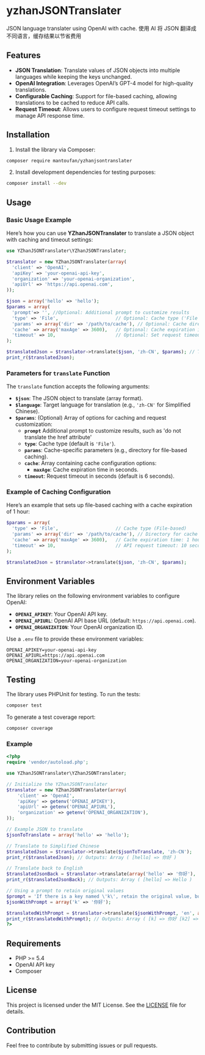 # yzhanJSONTranslater

JSON language translater using OpenAI with cache. 使用 AI 将 JSON 翻译成不同语言，缓存结果以节省费用

## Features

- **JSON Translation**: Translate values of JSON objects into multiple languages while keeping the keys unchanged.
- **OpenAI Integration**: Leverages OpenAI’s GPT-4 model for high-quality translations.
- **Configurable Caching**: Support for file-based caching, allowing translations to be cached to reduce API calls.
- **Request Timeout**: Allows users to configure request timeout settings to manage API response time.

## Installation

1. Install the library via Composer:

```bash
composer require mantoufan/yzhanjsontranslater
```

2. Install development dependencies for testing purposes:

```bash
composer install --dev
```

## Usage

### Basic Usage Example

Here’s how you can use **YZhanJSONTranslater** to translate a JSON object with caching and timeout settings:

```php
use YZhanJSONTranslater\YZhanJSONTranslater;

$translator = new YZhanJSONTranslater(array(
  'client' => 'OpenAI',
  'apiKey' => 'your-openai-api-key',
  'organization' => 'your-openai-organization',
  'apiUrl' => 'https://api.openai.com',
));

$json = array('hello' => 'hello');
$params = array(
  'prompt'=> '', //Optional: Additional prompt to customize results
  'type' => 'File',                     // Optional: Cache type ('File' by default)
  'params' => array('dir' => '/path/to/cache'), // Optional: Cache directory for file-based caching
  'cache' => array('maxAge' => 3600),   // Optional: Cache expiration in seconds
  'timeout' => 10,                      // Optional: Set request timeout in seconds (default: 6s)
);

$translatedJson = $translator->translate($json, 'zh-CN', $params); // Translate to Simplified Chinese
print_r($translatedJson);
```

### Parameters for `translate` Function

The `translate` function accepts the following arguments:

- **`$json`**: The JSON object to translate (array format).
- **`$language`**: Target language for translation (e.g., `'zh-CN'` for Simplified Chinese).
- **`$params`**: (Optional) Array of options for caching and request customization:
  - **`prompt`** Additional prompt to customize results, such as 'do not translate the href attribute'
  - **`type`**: Cache type (default is `'File'`).
  - **`params`**: Cache-specific parameters (e.g., directory for file-based caching).
  - **`cache`**: Array containing cache configuration options:
    - **`maxAge`**: Cache expiration time in seconds.
  - **`timeout`**: Request timeout in seconds (default is 6 seconds).

### Example of Caching Configuration

Here’s an example that sets up file-based caching with a cache expiration of 1 hour:

```php
$params = array(
  'type' => 'File',                     // Cache type (File-based)
  'params' => array('dir' => '/path/to/cache'), // Directory for cache files
  'cache' => array('maxAge' => 3600),   // Cache expiration time: 1 hour
  'timeout' => 10,                      // API request timeout: 10 seconds
);

$translatedJson = $translator->translate($json, 'zh-CN', $params);
```

## Environment Variables

The library relies on the following environment variables to configure OpenAI:

- **`OPENAI_APIKEY`**: Your OpenAI API key.
- **`OPENAI_APIURL`**: OpenAI API base URL (default: `https://api.openai.com`).
- **`OPENAI_ORGANIZATION`**: Your OpenAI organization ID.

Use a `.env` file to provide these environment variables:

```
OPENAI_APIKEY=your-openai-api-key
OPENAI_APIURL=https://api.openai.com
OPENAI_ORGANIZATION=your-openai-organization
```

## Testing

The library uses PHPUnit for testing. To run the tests:

```bash
composer test
```

To generate a test coverage report:

```bash
composer coverage
```

### Example

```php
<?php
require 'vendor/autoload.php';

use YZhanJSONTranslater\YZhanJSONTranslater;

// Initialize the YZhanJSONTranslater
$translator = new YZhanJSONTranslater(array(
    'client' => 'OpenAI',
    'apiKey' => getenv('OPENAI_APIKEY'),
    'apiUrl' => getenv('OPENAI_APIURL'),
    'organization' => getenv('OPENAI_ORGANIZATION'),
));

// Example JSON to translate
$jsonToTranslate = array('hello' => 'hello');

// Translate to Simplified Chinese
$translatedJson = $translator->translate($jsonToTranslate, 'zh-CN');
print_r($translatedJson); // Outputs: Array ( [hello] => 你好 )

// Translate back to English
$translatedJsonBack = $translator->translate(array('hello' => '你好'), 'en');
print_r($translatedJsonBack); // Outputs: Array ( [hello] => Hello )

// Using a prompt to retain original values
$prompt = 'If there is a key named \'k\', retain the original value, but add a new key \'k2\' at the same level, containing the translated value.';
$jsonWithPrompt = array('k' => '你好');

$translatedWithPrompt = $translator->translate($jsonWithPrompt, 'en', array('prompt' => $prompt));
print_r($translatedWithPrompt); // Outputs: Array ( [k] => 你好 [k2] => Hello )
?>
```

## Requirements

- PHP >= 5.4
- OpenAI API key
- Composer

## License

This project is licensed under the MIT License. See the [LICENSE](https://opensource.org/licenses/MIT) file for details.

## Contribution

Feel free to contribute by submitting issues or pull requests.
